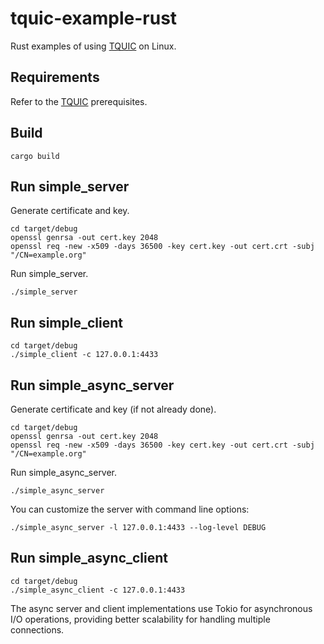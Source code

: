 # tquic-example-rust

Rust examples of using [TQUIC](https://github.com/Tencent/tquic) on Linux.

## Requirements

Refer to the [TQUIC](https://tquic.net/docs/getting_started/installation#prerequisites) prerequisites.

## Build

```shell
cargo build
```

## Run simple_server

Generate certificate and key.

```shell
cd target/debug
openssl genrsa -out cert.key 2048
openssl req -new -x509 -days 36500 -key cert.key -out cert.crt -subj "/CN=example.org"
```

Run simple_server.

```shell
./simple_server
```

## Run simple_client

```shell
cd target/debug
./simple_client -c 127.0.0.1:4433
```

## Run simple_async_server

Generate certificate and key (if not already done).

```shell
cd target/debug
openssl genrsa -out cert.key 2048
openssl req -new -x509 -days 36500 -key cert.key -out cert.crt -subj "/CN=example.org"
```

Run simple_async_server.

```shell
./simple_async_server
```

You can customize the server with command line options:

```shell
./simple_async_server -l 127.0.0.1:4433 --log-level DEBUG
```

## Run simple_async_client

```shell
cd target/debug
./simple_async_client -c 127.0.0.1:4433
```

The async server and client implementations use Tokio for asynchronous I/O operations, providing better scalability for handling multiple connections.